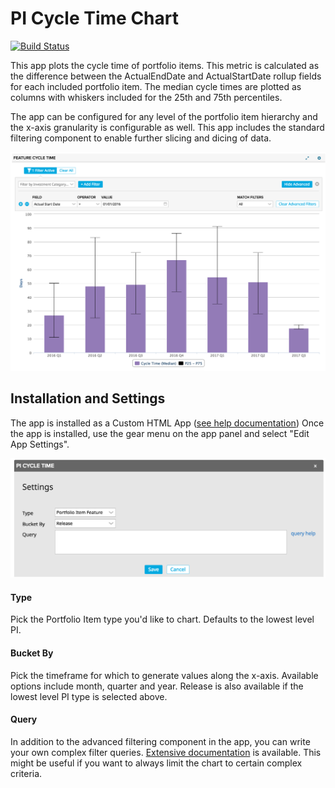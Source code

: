 # PI Cycle Time Chart

[![Build Status](https://travis-ci.org/RallyCommunity/PICycleTime.png?branch=master)](https://travis-ci.org/RallyCommunity/PICycleTime)

This app plots the cycle time of portfolio items.  This metric is calculated as the difference between the ActualEndDate and ActualStartDate rollup fields for each included portfolio item.  The median cycle times are plotted as columns with whiskers included for the 25th and 75th percentiles.

The app can be configured for any level of the portfolio item hierarchy and the x-axis granularity is configurable as well.  This app includes the standard filtering component to enable further slicing and dicing of data.

![](images/screenshot.png)

## Installation and Settings
The app is installed as a Custom HTML App ([see help documentation](https://help.rallydev.com/custom-html))
Once the app is installed, use the gear menu on the app panel and select "Edit App Settings".

![](images/settings.png "Settings Screenshot")

####  Type
Pick the Portfolio Item type you'd like to chart.  Defaults to the lowest level PI.

#### Bucket By
Pick the timeframe for which to generate values along the x-axis.  Available options include month, quarter and year.  Release is also available if the lowest level PI type is selected above.

#### Query
In addition to the advanced filtering component in the app, you can write your own complex filter queries. [Extensive documentation](https://help.rallydev.com/grid-queries?basehost=https://rally1.rallydev.com) is available. This might be useful if you want to always limit the chart to certain complex criteria.
